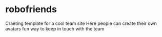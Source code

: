 # robofriends
Craeting template for a cool team site
Here people can create their own avatars 
fun way to keep in touch with the team
